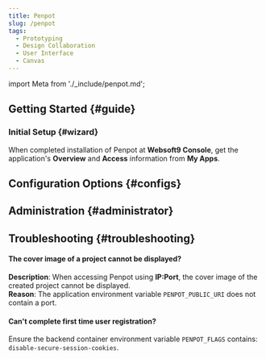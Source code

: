 ```yaml
---
title: Penpot
slug: /penpot
tags:
  - Prototyping
  - Design Collaboration
  - User Interface
  - Canvas
---
```


import Meta from './\_include/penpot.md';

<Meta name="meta" />

## Getting Started {#guide}

### Initial Setup {#wizard}

When completed installation of Penpot at **Websoft9 Console**, get the application's **Overview** and **Access** information from **My Apps**.

## Configuration Options {#configs}

## Administration {#administrator}

## Troubleshooting {#troubleshooting}

#### The cover image of a project cannot be displayed?

**Description**: When accessing Penpot using **IP:Port**, the cover image of the created project cannot be displayed.  
**Reason**: The application environment variable `PENPOT_PUBLIC_URI` does not contain a port.

#### Can't complete first time user registration?

Ensure the backend container environment variable `PENPOT_FLAGS` contains: `disable-secure-session-cookies`.
